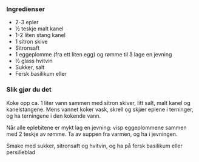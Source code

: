 
### Ingredienser
- 2-3 epler
- ½ teskje malt kanel
- 1-2 liten stang kanel
- 1 sitron skive
- Sitronsaft
- 1 eggeplomme (fra ett liten egg) og rømme til å lage en jevning
- ½ glass hvitvin
- Sukker, salt
- Fersk basilikum eller

### Slik gjør du det
Koke opp ca. 1 liter vann sammen med sitron skiver, litt salt, malt kanel og kanelstangene. Mens vannet koker vask, skrell og skjær eplene i terninger, og ha terningene i den kokende vann.

 Når alle eplebitene er mykt lag en jevning: visp eggeplommene sammen med 2 teskje av rømme. Ta av suppen fra varmen, og ha i jevningen.

   Smake med sukker, sitronsaft og hvitvin, og ha på fersk basilikum eller persilleblad  